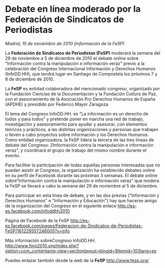 # Debate en línea moderado por la Federación de Sindicatos de Periodistas

*Madrid, 15 de noviembre de 2010 (información de la FeSP)*

La **Federación de Sindicatos de Periodistas (FeSP)** moderará la semana del 29 de noviembre a 5 de diciembre de 2010 el debate online sobre "Información contra la manipulación e información veraz" previo a la celebración del Congreso Internacional Información y Derechos Humanos (InfoDD.HH), que tendrá lugar en Santiago de Compostela los próximos 7 y 8 de diciembre de 2010.

La **FeSP** es entidad colaboradora del mencionado congreso, organizado por la Fundación Ciencias de la Documentación y la Fundación Cultura de Paz, con el asesoramiento de la Asociación Pro Derechos Humanos de España (APDHE) y presidido por Federico Mayor Zaragoza

El lema del Congreso InfoDD.HH. es "La información es un derecho de todos y para todos" y pretende poner en marcha una red de trabajo, investigación y asesoramiento para ayudar y asesorar, con elementos teóricos y prácticos, a las distintas organizaciones y personas que trabajen o lleven a cabo proyectos sobre información y los Derechos Humanos. Como entidad organizadora, la FeSP lidera la tercera de las tres líneas de debate del Congreso: 2Información contra la manipulación e información veraz", y coordinará el grupo de trabajo del mismo nombre durante el evento.

Para facilitar la participación de todas aquellas personas interesadas que no puedan asistir al Congreso, la organización ha establecido debates online en su perfil de Facebook durante las próximas 3 semanas. El debate online sobre“Información contra la manipulación e información veraz” que modera la FeSP se llevará a cabo la semana del 29 de noviembre al 5 de diciembre.

Para participar en esta línea de debate, y en las dos previas ("Información y Derechos Humanos" e "Información y Educación") hay que hacerse amigo de la organización del Congreso en el siguiente enlace http://es-es.facebook.com/infoddhh2010

Página de Facebook de la FeSP 
http://es-es.facebook.com/pages/Federacion-de-Sindicatos-de-Periodistas-FeSP/161229557246005?v=info

Más información sobreCongreso InfoDD.HH. http://www.foro2010.org/index.php?option=com_contentamp;view=sectionlayout=blogid=9Itemid=103lang=es

Puedes enlazar también desde la web de la **FeSP** http://www.fesp.org/
